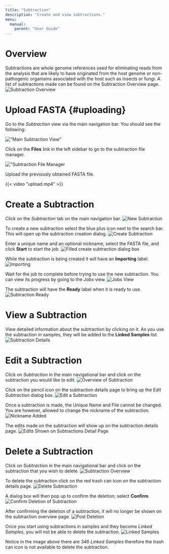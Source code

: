 ```yaml
---
title: "Subtraction"
description: "Create and view subtractions."
menu:
  manual:
    parent: "User Guide"
---
```

# Overview

Subtractions are whole genome references used for eliminating reads from the analysis that are likely to have originated from the host genome or non-pathogenic organisms associated with the host such as insects or fungi. A list of subtractions made can be found on the Subtraction Overview page.
![Subtraction Overview](subtraction_overview.png)


# Upload FASTA {#uploading}

Go to the _Subtraction_ view via the main navigation bar. You should see the following:

!["Main Subtraction View"](empty.png)

Click on the **Files** link in the left sidebar to go to the subtraction file manager.

!["Subtraction File Manager](upload_manager.png)

Upload the previously obtained FASTA file.

{{< video "upload.mp4" >}}


# Create a Subtraction

Click on the _Subtraction_ tab on the main navigation bar.
![New Subtraction](empty.png)

To create a new subtraction select the blue plus icon next to the search bar. This will open up the subtraction creation dialog.
![Create Subtraction](create_subtraction.png)

Enter a unique name and an optional nickname, select the FASTA file, and click **Start** to start the job.
![Filled create subtraction dialog box](create_filled.png)

While the subtraction is being created it will have an **Importing** label.
![Importing](importing.png)

Wait for the job to complete before trying to use the new subtraction. You can view its progress by going to the _Jobs_ view.
![Jobs View](job.png)

The subtraction will have the **Ready** label when it is ready to use.
![Subtraction Ready](ready.png)

# View a Subtraction

View detailed information about the subtraction by clicking on it. As you use the subtraction in samples, they will be added to the **Linked Samples** list.
![Subtraction Details](detail.png)

# Edit a Subtraction

Click on _Subtraction_ in the main navigational bar and click on the subtraction you would like to edit.
![Overview of Subtraction](edit1.png)

Click on the pencil icon on the subtraction details page to bring up the _Edit Subtraction_ dialog box. 
![Edit a Subtraction](edit.png)

Once a subtraction is made, the Unique Name and File cannot be changed. You are however, allowed to change the nickname of the subtraction.
![Nickname Added](cabbage.png)

The edits made on the subtraction will show up on the subtraction details page.
![Edits Shown on Subtractions Detail Page](text_filled.png)

# Delete a Subtraction

Click on _Subtraction_ in the main navigational bar and click on the subtraction that you wish to delete. 
![Subtraction Overview](subtraction_overview.png)

To delete the subtraction click on the red trash can icon on the subtraction details page. 
![Delete Subtraction](red_trash_can.png)

A dialog box will then pop up to confirm the deletion; select **Confirm**.
![Confirm Deletion of Subtraction](confirm.png)

After confirming the deletion of a subtraction, it will no longer be shown on the subtraction overview page. 
![Post Deletion](post_deletion.png)

Once you start using subtractions in samples and they become _Linked Samples_, you will not be able to delete the subtraction.
![Linked Samples](linked.png)

Notice in the image above there are 346 _Linked Samples_ therefore the trash can icon is not available to delete the subtraction.